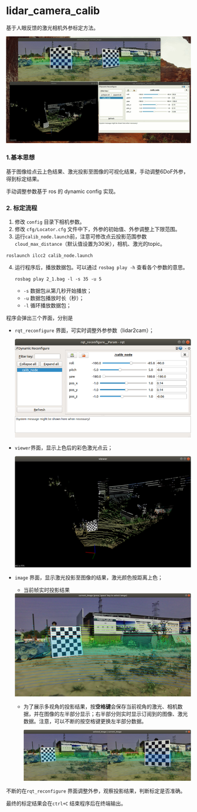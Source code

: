 # lidar_camera_calib

基于人眼反馈的激光相机外参标定方法。

![](./pic/demo.gif)

### 1.基本思想

基于图像给点云上色结果、激光投影至图像的可视化结果，手动调整6DoF外参，得到标定结果。

手动调整参数基于 ros 的 dynamic config 实现。

### 2. 标定流程

1. 修改 `config` 目录下相机参数。
2. 修改 `cfg/Locator.cfg` 文件中下，外参的初始值、外参调整上下限范围。
3. 运行`calib_node.launch`前，注意可修改点云投影范围参数`cloud_max_distance`（默认值设置为30米），相机、激光的topic。

```shell
roslaunch ilcc2 calib_node.launch
```

4. 运行程序后，播放数据包。可以通过 `rosbag play -h` 查看各个参数的意思。

   ```
   rosbag play 2_1.bag -l -s 35 -u 5
   ```

   - `-s` 数据包从第几秒开始播放；
   - `-u` 数据包播放时长（秒）；
   - `-l` 循环播放数据包；

程序会弹出三个界面，分别是

- `rqt_reconfigure` 界面，可实时调整外参参数（lidar2cam）；

  <img src="./pic/rqt_config.png" style="zoom: 80%;" />

- `viewer`界面，显示上色后的彩色激光点云；

  <img src="./pic/rgb_cloud.png" style="zoom:50%;" />

- `image` 界面，显示激光投影至图像的结果，激光颜色按距离上色；

  - 当前帧实时投影结果

  <img src="./pic/image1.png" style="zoom:50%;" />

  - 为了展示多视角的投影结果，按**空格键**会保存当前视角的激光、相机数据，并在图像的左半部分显示；右半部分则实时显示订阅到的图像、激光数据。注意，可以不断的按空格键更换左半部分数据。

    <img src="./pic/image2.png" style="zoom:50%;" />

不断的在`rqt_reconfigure` 界面调整外参，观察投影结果，判断标定是否准确。

最终的标定结果会在`ctrl+C` 结束程序后在终端输出。



